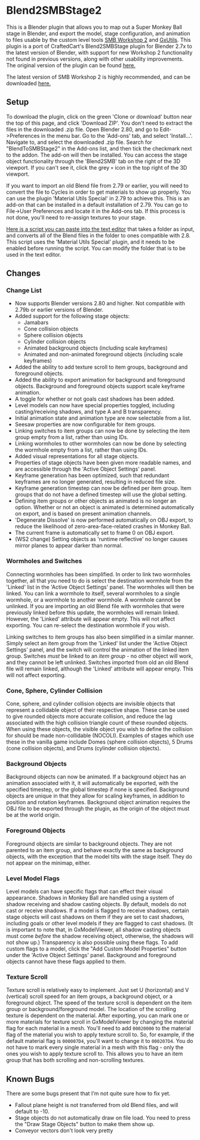 # Blend2SMBStage2 

This is a Blender plugin that allows you to map out a Super Monkey Ball stage 
in Blender, and export the model, stage configuration, and animation to 
files usable by the custom level tools [SMB Workshop 2](https://gitlab.com/CraftedCart/smblevelworkshop2) 
and [GxUtils](https://github.com/TheBombSquad/GxUtils). This plugin is a port of CraftedCart's 
Blend2SMBStage plugin for Blender 2.7x to the latest version of Blender, with support for new 
Workshop 2 functionality not found in previous versions, along with other usability improvements. 
The original version  of the plugin can be found [here.](https://gitlab.com/CraftedCart/BlendToSMBStage)

The latest version of SMB Workshop 2 is highly recommended, and can be downloaded [here.](https://craftedcart.gitlab.io/ws2web/#/download)

## Setup
To download the plugin, click on the green 'Clone or download' button near the top of this page, and click 'Download ZIP'. You don't need to extract the files in the downloaded .zip file. Open Blender 2.80, and go to Edit-\>Preferences in the menu bar. Go to the 'Add-ons' tab, and select 'Install...'. Navigate to, and select the downloaded .zip file. Search for "BlendToSMBStage2" in the Add-ons list, and then tick the checkmark next to the addon. The add-on will then be installed. You can access the stage object functionality through the 'Blend2SMB' tab on the right of the 3D viewport. If you can't see it, click the grey `+` icon in the top right of the 3D viewport.

If you want to import an old Blend file from 2.79 or earlier, you will need to convert the file to Cycles in order to get materials to show up properly. You can use the plugin 'Material Utils Special' in 2.79 to achieve this. This is an add-on that can be installed in a default installation of 2.79. You can go to File-\>User Preferences and locate it in the Add-ons tab. If this process is not done, you'll need to re-assign textures to your stage.

[Here is a script you can paste into the text editor](https://github.com/TheBombSquad/batch-convert-to-cycles/blob/master/batch_convert_to_cycles.py) that takes a folder as input, and converts all of the Blend files in the folder to ones compatible with 2.8. This script uses the 'Material Utils Special' plugin, and it needs to be enabled before running the script. You can modify the folder that is to be used in the text editor. 

## Changes
### Change List
* Now supports Blender versions 2.80 and higher. Not compatible with 2.79b or earlier versions of Blender.
* Added support for the following stage objects:
    - Jamabars
    - Cone collision objects
    - Sphere collision objects
    - Cylinder collision objects
    - Animated background objects (including scale keyframes)
    - Animated and non-animated foreground objects (including scale keyframes)
* Added the ability to add texture scroll to item groups, background and foreground objects.
* Added the ability to export animation for background and foreground objects.
  Background and foreground objects support scale keyframe animation.
* A toggle for whether or not goals cast shadows has been added.
* Level models can now have special properties toggled, including
  casting/receiving shadows, and type A and B transparency.
* Initial animation state and animation type are now selectable from a list.
* Seesaw properties are now configurable for item groups.
* Linking switches to item groups can now be done by selecting the item group
  empty from a list, rather than using IDs.
* Linking wormholes to other wormholes can now be done by selecting the
  wormhole empty from a list, rather than using IDs.
* Added visual representations for all stage objects.
* Properties of stage objects have been given more readable names, and are
  accessible through the 'Active Object Settings' panel.
* Keyframe generation has been optimized, such that redundant keyframes are no
  longer generated, resulting in reduced file size.
* Keyframe generation timestep can now be defined per item group. Item groups
  that do not have a defined timestep will use the global setting.
* Defining item groups or other objects as animated is no longer an option.
  Whether or not an object is animated is determined automatically on export,
  and is based on present animation channels.
* 'Degenerate Dissolve' is now performed automatically on OBJ export, to
  reduce the likelihood of zero-area-face-related crashes in Monkey Ball.
* The current frame is automatically set to frame 0 on OBJ export.
* (WS2 change) Setting objects as 'runtime reflective' no longer causes mirror
  planes to appear darker than normal.

### Wormholes and Switches
Connecting wormholes has been simplified. In order to link two wormholes
together, all that you need to do is select the destination wormhole from
the 'Linked' list in the 'Active Object Settings' panel. The wormholes will
then be linked. You can link a wormhole to itself, several wormholes to a single
wormhole, or a wormhole to another wormhole. A wormhole cannot be unlinked.
If you are importing an old Blend file with wormholes that were previously
linked before this update, the wormholes will remain linked. However, the
'Linked' attribute  will appear empty. This will not affect exporting. You can
re-select the destination wormhole if you wish.

Linking switches to item groups has also been simplified in a similar manner.
Simply select an item group from the 'Linked' list under the 'Active Object
Settings' panel, and the switch will control the animation of the linked
item group. Switches *must* be linked to an *item group* - no other object
will work, and they cannot be left unlinked. Switches imported from old an old
Blend file will remain linked, although the 'Linked' attribute will appear empty.
This will not affect exporting.

### Cone, Sphere, Cylinder Collision
Cone, sphere, and cylinder collision objects are invisible objects that
represent a collidable object of their respective shape. These can be used to
give rounded objects more accurate collision, and reduce the lag associated
with the high collision triangle count of these rounded objects. When using
these objects, the visible object you wish to define the collision for should
be made non-collidable (NOCOLI). Examples of stages which use these in the
vanilla game include  Domes (sphere collision objects), 5 Drums (cone collision objects), 
and Drums (cylinder collision objects).

### Background Objects
Background objects can now be animated. If a background object has an
animation associated with it, it will automatically be exported, with the
specified timestep, or the global timestep if none is specified. Background objects
are unique in that they allow for scaling keyframes, in addition to position
and rotation keyframes. Background object animation requires the OBJ file to be
exported through the plugin, as the origin of the object must be at the world
origin.

### Foreground Objects
Foreground objects are similar to background objects. They are not parented 
to an item group, and behave exactly the same as background objects, with 
the exception that the model tilts with the stage itself. They do not appear 
on the minimap, either.

### Level Model Flags
Level models can have specific flags that can effect their visual appearance.
Shadows in Monkey Ball are handled using a system of shadow receiving and
shadow casting objects. By default, models do not cast or receive shadows.
If a model is flagged to receive shadows, certain stage objects will cast
shadows on them if they are set to cast shadows, including goals or other
level models if they are flagged to cast shadows. (It is important to note 
that, in GxModelViewer, all shadow casting objects must come *before* the 
shadow receiving object, otherwise, the shadows will not show up.) Transparency 
is also possible using these  flags. To add custom flags to a model, click 
the "Add Custom Model Properties" button under the 'Active Object Settings' 
panel. Background and foreground objects cannot have these flags applied to them. 

### Texture Scroll
Texture scroll is relatively easy to implement. Just set U (horizontal) and V
(vertical) scroll speed for an item groups, a background object, or a foreground
object. The speed of the texture scroll is dependent on the item group or
background/foreground model. The location of the scrolling texture is dependent
on the material. After exporting, you can mark one or more materials for
texture scroll in GxModelViewer by changing the material flag for each material
in a mesh. You'll need to add `00020000` to the material flag of the material you
wish to apply texture scroll to. So, for example, if the default material
flag is `000007D4`, you'll want to change it to `000207D4`. You do not have to mark
every single material in a mesh with this flag - only the ones you wish to
apply texture scroll to. This allows you to have an item group that has both
scrolling and non-scrolling textures.

## Known Bugs
There are some bugs present that I'm not quite sure how to fix yet. 
* Fallout plane height is not transferred from old Blend files, and will 
default to -10.
* Stage objects do not automatically draw on file load. You need to press
the "Draw Stage Objects" button to make them show up.
* Conveyor vectors don't look very pretty
